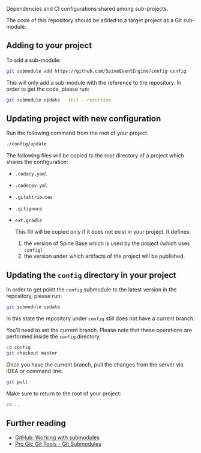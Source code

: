 Dependencies and CI configurations shared among sub-projects. 

The code of this repository should be added to a target project as a Git sub-module.

## Adding to your project

To add a sub-module:
```bash
git submodule add https://github.com/SpineEventEngine/config config
``` 
This will only add a sub-module with the reference to the repository. 
In order to get the code, please run:
```bash
git submodule update --init --recursive
```

## Updating project with new configuration

Run the following command from the root of your project.
```bash
./config/update
```

The following files will be copied to the root directory of a project 
which shares the configuration:

 * `.codacy.yaml`
 * `.codecov.yml`
 * `.gitattributes`
 * `.gitignore`
 * `ext.gradle`
 
    This fill will be copied only if it does not exist in your project. It defines:
    1. the version of Spine Base which is used by the project (which uses `config`)
    2. the version under which artifacts of the project will be published.
     
## Updating the `config` directory in your project 

In order to get point the `config` submodule to the latest version in the repository, please run: 
```bash
git submodule update
```
In this state the repository under `config` still does not have a current branch. 

You'll need to set the current branch. Please note that these operations are performed inside 
the `config` directory.

```bash
cd config
git checkout master
```

Once you have the current branch, pull the changes from the server via IDEA or command line:
```bash
git pull
``` 

Make sure to return to the root of your project:
```bash
cd ..
```
## Further reading

  * [GitHub: Working with submodules](https://blog.github.com/2016-02-01-working-with-submodules/)
  * [Pro Git: Git Tools - Git Submodules](https://git-scm.com/book/en/v2/Git-Tools-Submodules)
